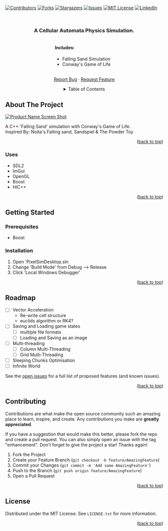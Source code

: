 <a name="readme-top"></a>



<!-- PROJECT SHIELDS -->
<!--
*** I'm using markdown "reference style" links for readability.
*** Reference links are enclosed in brackets [ ] instead of parentheses ( ).
*** See the bottom of this document for the declaration of the reference variables
*** for contributors-url, forks-url, etc. This is an optional, concise syntax you may use.
*** https://www.markdownguide.org/basic-syntax/#reference-style-links
-->
[![Contributors][contributors-shield]][contributors-url]
[![Forks][forks-shield]][forks-url]
[![Stargazers][stars-shield]][stars-url]
[![Issues][issues-shield]][issues-url]
[![MIT License][license-shield]][license-url]
[![LinkedIn][linkedin-shield]][linkedin-url]



<!-- PROJECT LOGO -->
<br />
<div align="center">
  <a href="https://github.com/TheCookies/PixelPhysV2">
<!--     <img src="images/logo.png" alt="Logo" width="80" height="80"> -->
  </a>

<h3 align="center">A Cellular Automata Physics Simulation.</h3>
  <p align="center">
    <div style="text-align: center; padding: 0px;">
    <div style="text-align: left; display: inline-block; padding-right: 10px;">
        <h4>Includes:</h4>   
        <ul>
            <li>Falling Sand Simulation</li>
            <li>Conway's Game of Life</li>
        </ul>
    </div>
    </div>
    <!--<br />-->
    <!--<a href="https://github.com/github_username/repo_name"><strong>Explore the docs »</strong></a>-->
    <!--<br />-->
    <br />
    <!--<a href="https://github.com/github_username/repo_name">View Demo</a>-->
    <!--·-->
    <a href="https://github.com/TheCookiess/PixelPhysV2/issues">Report Bug</a>
    ·
    <a href="https://github.com/TheCookiess/PixelPhysV2/issues">Request Feature</a>
  </p>
</div>



<!-- TABLE OF CONTENTS -->
<div style="text-align: center;">
<details>
  <summary>Table of Contents</summary>
  <ol style="text-align: left; display: inline-block;">
    <li>
      <a href="#about-the-project">About The Project</a>
      <ul>
        <li><a href="#built-with">Built With</a></li>
      </ul>
    </li>
    <li>
      <a href="#getting-started">Getting Started</a>
      <ul>
        <li><a href="#prerequisites">Prerequisites</a></li>
        <li><a href="#installation">Installation</a></li>
      </ul>
    </li>
    <li><a href="#usage">Usage</a></li>
    <li><a href="#roadmap">Roadmap</a></li>
    <li><a href="#contributing">Contributing</a></li>
    <li><a href="#license">License</a></li>
    <li><a href="#contact">Contact</a></li>
    <li><a href="#acknowledgments">Acknowledgments</a></li>
  </ol>
</details>
</div>


<!-- ABOUT THE PROJECT -->
## About The Project

[![Product Name Screen Shot][product-screenshot]](https://example.com)

A C++ 'Falling Sand' simulation with Conway's Game of Life.
<br />
Inspired By: Noita's Falling sand, Sandspiel & The Powder Toy

<p align="right">(<a href="#readme-top">back to top</a>)</p>

### Uses
* SDL2
* ImGui
* OpenGL
* Boost
* HIC++


<p align="right">(<a href="#readme-top">back to top</a>)</p>


<!-- GETTING STARTED -->
## Getting Started

### Prerequisites
* Boost


### Installation
<!-- talk about installing boost at some point... -->

1. Open 'PixelSimDesktop.sln
2. Change 'Build Mode' from Debug --> Release
3. Click 'Local Windows Debugger'

<p align="right">(<a href="#readme-top">back to top</a>)</p>



<!-- USAGE EXAMPLES -->
<!--## Usage-->

<!--Use this space to show useful examples of how a project can be used. Additional screenshots, code examples and demos work well in this space. You may also link to more resources.-->

<!--<p align="right">(<a href="#readme-top">back to top</a>)</p>-->



<!-- ROADMAP -->
## Roadmap

- [ ] Vector Acceleration
    - Re-write cell structure
    - euclids algorithm or RK4?
- [ ] Saving and Loading game states
    - [ ] multiple file formats
    - [ ] Loading and Saving as an image
- [ ] Multi-threading
    - [ ] Column Multi-Threading
    - [ ] Grid Multi-Threading
- [ ] Sleeping Chunks Optimisation
- [ ] Infinite World

See the [open issues](https://github.com/github_username/repo_name/issues) for a full list of proposed features (and known issues).

<p align="right">(<a href="#readme-top">back to top</a>)</p>



<!-- CONTRIBUTING -->
## Contributing

Contributions are what make the open source community such an amazing place to learn, inspire, and create. Any contributions you make are **greatly appreciated**.

If you have a suggestion that would make this better, please fork the repo and create a pull request. You can also simply open an issue with the tag "enhancement".
Don't forget to give the project a star! Thanks again!

1. Fork the Project
2. Create your Feature Branch (`git checkout -b feature/AmazingFeature`)
3. Commit your Changes (`git commit -m 'Add some AmazingFeature'`)
4. Push to the Branch (`git push origin feature/AmazingFeature`)
5. Open a Pull Request

<p align="right">(<a href="#readme-top">back to top</a>)</p>



<!-- LICENSE -->
## License

Distributed under the MIT License. See `LICENSE.txt` for more information.

<p align="right">(<a href="#readme-top">back to top</a>)</p>



<!-- MARKDOWN LINKS & IMAGES -->
<!-- https://www.markdownguide.org/basic-syntax/#reference-style-links -->
[contributors-shield]: https://img.shields.io/github/contributors/TheCookiess/PixelPhysV2.svg?style=for-the-badge
[contributors-url]: https://github.com/TheCookiess/PixelPhysV2/graphs/contributors
[forks-shield]: https://img.shields.io/github/forks/TheCookiess/PixelPhysV2.svg?style=for-the-badge
[forks-url]: https://github.com/TheCookiess/PixelPhysV2/network/members
[stars-shield]: https://img.shields.io/github/stars/TheCookiess/PixelPhysV2.svg?style=for-the-badge
[stars-url]: https://github.com/TheCookiess/PixelPhysV2/stargazers
[issues-shield]: https://img.shields.io/github/issues/TheCookiess/PixelPhysV2.svg?style=for-the-badge
[issues-url]: https://github.com/TheCookiess/PixelPhysV2/issues
[license-shield]: https://img.shields.io/github/license/TheCookiess/PixelPhysV2.svg?style=for-the-badge
[license-url]: https://github.com/github_username/repo_name/blob/master/LICENSE.txt
[linkedin-shield]: https://img.shields.io/badge/-LinkedIn-black.svg?style=for-the-badge&logo=linkedin&colorB=555
[linkedin-url]: https://www.linkedin.com/in/tom-crawley-30910b273/
[product-screenshot]: images/screenshot.png 
